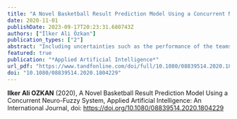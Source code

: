 ```yaml
---
title: "A Novel Basketball Result Prediction Model Using a Concurrent Neuro-Fuzzy System"
date: 2020-11-01
publishDate: 2023-09-17T20:23:31.680743Z
authors: ["İlker Ali Özkan"]
publication_types: ["2"]
abstract: "Including uncertainties such as the performance of the teams, player performance indicators, and the quality of the competitors, there are numerous factors affecting the result of a game. Therefore, prediction of the game results is quite a complicated and a conspicuous research problem. Various artificial intelligence models were developed in order to solve this problem. By drawing together the advantageous sides of various artificial methods, this study aims to develop a hybrid intelligent system in order to better predict the result of a basketball game. Firstly, a prediction model was developed via artificial neural network (ANN), which is frequently used in game result predictions. The success of this developed ANN model in predicting the result of the game was 70.8%. In order to increase this success rate, a new concurrent neuro fuzzy system (CNFS) was suggested which was combined with fuzzy logic system that determined whether the team was favorite. The accurate prediction rate increased to 79.2% via this suggested CNFS model. Moreover, the results of the models developed were compared with each other and previous studies predicting the game results. As the conclusion of the comparisons, it was observed that CNFS model had a remarkable talent in predicting the game results."
featured: true
publication: "*Applied Artificial Intelligence*"
url_pdf: "https://www.tandfonline.com/doi/full/10.1080/08839514.2020.1804229"
doi: "10.1080/08839514.2020.1804229"
---
```

**Ilker Ali OZKAN** (2020), A Novel Basketball Result Prediction Model Using a Concurrent Neuro-Fuzzy System, Applied Artificial Intelligence: An International Journal, doi: https://doi.org/10.1080/08839514.2020.1804229
